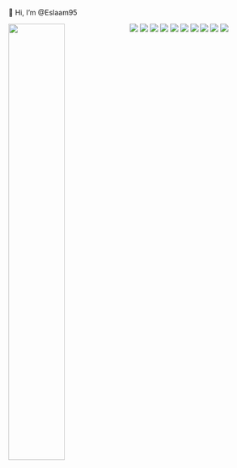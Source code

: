 👋 Hi, I’m @Eslaam95
 <div width='100%' height="200px">
 <img width='47%' align='left' src='https://github-readme-stats.vercel.app/api/top-langs/?username=Eslaam95&layout=compact'/>
</div>
 <img   src='https://img.shields.io/badge/html5-%23E34F26.svg?style=for-the-badge&logo=html5&logoColor=white'/>
<img src='https://img.shields.io/badge/css3-%231572B6.svg?style=for-the-badge&logo=css3&logoColor=white'/>
<img  src='https://img.shields.io/badge/javascript-%23323330.svg?style=for-the-badge&logo=javascript&logoColor=%23F7DF1E'/>
<img  src='https://img.shields.io/badge/react-%2320232a.svg?style=for-the-badge&logo=react&logoColor=%2361DAFB'/>
<img src='https://img.shields.io/badge/React_Router-CA4245?style=for-the-badge&logo=react-router&logoColor=white'/>
<img  src='https://img.shields.io/badge/React%20Hook%20Form-%23EC5990.svg?style=for-the-badge&logo=reacthookform&logoColor=white'/>
<img  src='https://img.shields.io/badge/redux-%23593d88.svg?style=for-the-badge&logo=redux&logoColor=white'/>
<img  src='https://img.shields.io/badge/-React%20Query-FF4154?style=for-the-badge&logo=react%20query&logoColor=white'/>
<img  src='https://img.shields.io/badge/tailwindcss-%2338B2AC.svg?style=for-the-badge&logo=tailwind-css&logoColor=white'/>
<img  src='https://img.shields.io/badge/MUI-%230081CB.svg?style=for-the-badge&logo=mui&logoColor=white'/>










<!---
Eslaam95/Eslaam95 is a ✨ special ✨ repository because its `README.md` (this file) appears on your GitHub profile.
You can click the Preview link to take a look at your changes.
--->
